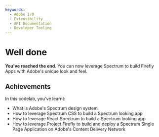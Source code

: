 ```yaml
---
keywords:
  - Adobe I/O
  - Extensibility
  - API Documentation
  - Developer Tooling
---
```


# Well done

**You've reached the end**. You can now leverage Spectrum to build Firefly Apps with Adobe's unique look and feel. 

## Achievements

In this codelab, you've learnt: 

* What is Adobe's Spectrum design system
* How to leverage Spectrum CSS to build a Spectrum looking app
* How to leverage React Spectrum to build a Spectrum looking app
* How to leverage Project Firefly to build and deploy a Spectrum Single Page Application on Adobe's Content Delivery Network
